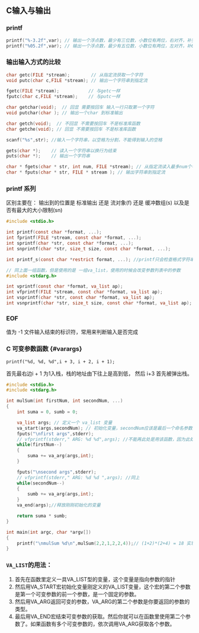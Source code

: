 ## C输入与输出

### printf
``` c
printf("%-3.2f",var); // 输出一个浮点数，最少有三位数，小数位有两位，右对齐，补空格
printf("%05.2f",var); // 输出一个浮点数，最少有五位数，小数位有两位，左对齐，补0
```
### 输出输入方式的比较
``` c
char getc(FILE *stream);        // 从指定流获取一个字符
void putc(char c,FILE *stream); // 输出一个字符串到指定流

fgetc(FILE *stream);           // 与getc一样
fputc(char c,FILE *stream);    // 与putc一样

char getchar(void);  // 回显 需要按回车 输入一行只取第一个字符
void putchar(char ); // 输出一个char 到标准输出

char getch(void);  // 不回显 不需要按回车 不是标准库函数
char getche(void); // 回显 不需要按回车 不是标准库函数

scanf("%s",str); //输入一个字符串，以空格为分割，不能得到输入的空格 

gets(char *);    // 读入一个字符串以换行为结束
puts(char *);    // 输出一个字符串

char * fgets(char * str, int num, FILE *stream); // 从指定流读入最多num个字符，以换行结束 推荐使用
char * fputs(char * str, FILE * stream ); // 输出字符串到指定流
```

### printf 系列
区别主要在： 输出到的位置是 标准输出 还是 流对象(f) 还是 缓冲数组(s) 以及是否有最大的大小限制(sn)
``` c
#include <stdio.h>

int printf(const char *format, ...);
int fprintf(FILE *stream, const char *format, ...);
int sprintf(char *str, const char *format, ...);
int snprintf(char *str, size_t size, const char *format, ...);

int printf_s(const char *restrict format, ...); //printf只会检查格式字符串是否为空(null)，而printf_s还会检查格式字符串是否合法。

// 同上面一组函数，但是使用的是 一组va_list，使用的时候会改变参数列表中的参数
#include <stdarg.h> 

int vprintf(const char *format, va_list ap);
int vfprintf(FILE *stream, const char *format, va_list ap);
int vsprintf(char *str, const char *format, va_list ap);
int vsnprintf(char *str, size_t size, const char *format, va_list ap);
```

### EOF

值为 -1 文件输入结束的标识符，常用来判断输入是否完成

### C 可变参数函数 {#varargs}
`printf("%d, %d, %d",i + 3, i + 2, i + 1);`

首先最右边i + 1 为1入栈，栈的地址由下往上是高到低，
然后 i+3 首先被弹出栈。

``` c
#include <stdio.h>
#include <stdarg.h>

int mulSum(int firstNum, int secondNum, ...)
{
    int suma = 0, sumb = 0;

    va_list args; // 定义一个 va_list 变量
    va_start(args,secondNum); // 初始化变量，secondNum应该是最后一个命名参数的参数名
    fputs("\nfirst args",stderr);
    // vfprintf(stderr," ARG: %d %d",args); //不能再此处是用该函数，因为此处会修改参数列表中的参数指针
    while(firstNum--)
    {
        suma += va_arg(args,int);
    }

    fputs("\nsecond args",stderr);
    // vfprintf(stderr," ARG: %d %d ",args); //同上
    while(secondNum--)
    {
        sumb += va_arg(args,int);
    }
    va_end(args);//释放刚刚初始化的变量

    return suma * sumb;
}

int main(int argc, char *argv[])
{
    printf("\nmulSum %d\n",mulSum(2,2,1,2,2,4));// (1+2)*(2+4) = 18 实现一个 求和相乘的函数，前两个表示求和的数字的个数分别是多少
}
```

### `VA_LIST`的用法： 

1. 首先在函数里定义一具VA_LIST型的变量，这个变量是指向参数的指针
2. 然后用VA_START宏初始化变量刚定义的VA_LIST变量，这个宏的第二个参数是第一个可变参数的前一个参数，是一个固定的参数。
3. 然后用VA_ARG返回可变的参数，VA_ARG的第二个参数是你要返回的参数的类型。
4. 最后用VA_END宏结束可变参数的获取。然后你就可以在函数里使用第二个参数了。如果函数有多个可变参数的，依次调用VA_ARG获取各个参数。
